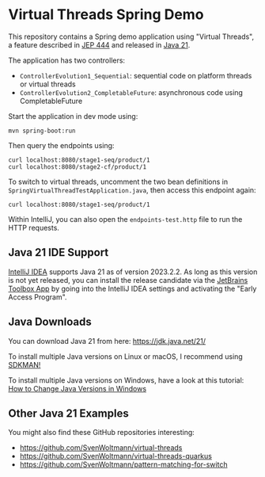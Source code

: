 # Virtual Threads Spring Demo

This repository contains a Spring demo application using "Virtual Threads",
a feature described in [JEP 444](https://openjdk.org/jeps/444)
and released in [Java 21](https://www.happycoders.eu/java/java-21-features/).

The application has two controllers:
* `ControllerEvolution1_Sequential`: sequential code on platform threads or virtual threads
* `ControllerEvolution2_CompletableFuture`: asynchronous code using CompletableFuture

Start the application in dev mode using:

```shell
mvn spring-boot:run
```

Then query the endpoints using:

```shell
curl localhost:8080/stage1-seq/product/1
curl localhost:8080/stage2-cf/product/1
```

To switch to virtual threads, uncomment the two bean definitions in `SpringVirtualThreadTestApplication.java`, then access this endpoint again:

```shell
curl localhost:8080/stage1-seq/product/1
```

Within IntelliJ, you can also open the `endpoints-test.http` file to run the HTTP requests.


## Java 21 IDE Support

[IntelliJ IDEA](https://www.jetbrains.com/idea/) supports Java 21 as of version 2023.2.2.
As long as this version is not yet released,
you can install the release candidate via the [JetBrains Toolbox App](https://www.jetbrains.com/toolbox-app/)
by going into the IntelliJ IDEA settings and activating the "Early Access Program".


## Java Downloads

You can download Java 21 from here: https://jdk.java.net/21/

To install multiple Java versions on Linux or macOS, I recommend using [SDKMAN!](https://sdkman.io/)

To install multiple Java versions on Windows,
have a look at this tutorial: [How to Change Java Versions in Windows](https://www.happycoders.eu/java/how-to-switch-multiple-java-versions-windows/)


## Other Java 21 Examples

You might also find these GitHub repositories interesting:

* https://github.com/SvenWoltmann/virtual-threads
* https://github.com/SvenWoltmann/virtual-threads-quarkus
* https://github.com/SvenWoltmann/pattern-matching-for-switch
